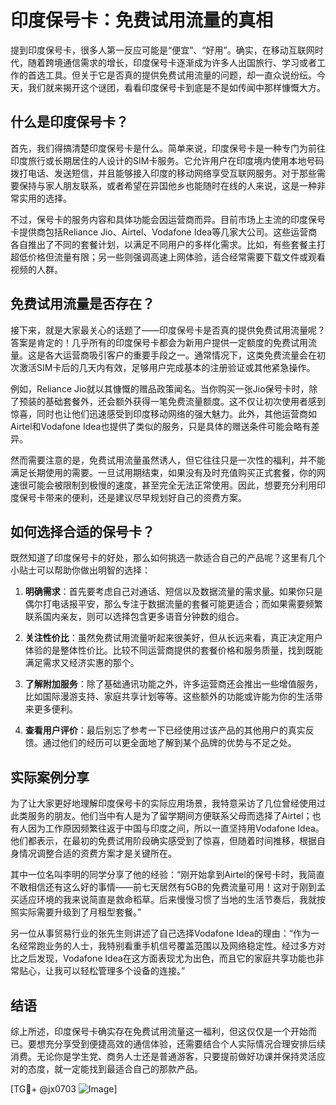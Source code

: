 # 印度保号卡：免费试用流量的真相

提到印度保号卡，很多人第一反应可能是“便宜”、“好用”。确实，在移动互联网时代，随着跨境通信需求的增长，印度保号卡逐渐成为许多人出国旅行、学习或者工作的首选工具。但关于它是否真的提供免费试用流量的问题，却一直众说纷纭。今天，我们就来揭开这个谜团，看看印度保号卡到底是不是如传闻中那样慷慨大方。

## 什么是印度保号卡？

首先，我们得搞清楚印度保号卡是什么。简单来说，印度保号卡是一种专门为前往印度旅行或长期居住的人设计的SIM卡服务。它允许用户在印度境内使用本地号码拨打电话、发送短信，并且能够接入印度的移动网络享受互联网服务。对于那些需要保持与家人朋友联系，或者希望在异国他乡也能随时在线的人来说，这是一种非常实用的选择。

不过，保号卡的服务内容和具体功能会因运营商而异。目前市场上主流的印度保号卡提供商包括Reliance Jio、Airtel、Vodafone Idea等几家大公司。这些运营商各自推出了不同的套餐计划，以满足不同用户的多样化需求。比如，有些套餐主打超低价格但流量有限；另一些则强调高速上网体验，适合经常需要下载文件或观看视频的人群。

## 免费试用流量是否存在？

接下来，就是大家最关心的话题了——印度保号卡是否真的提供免费试用流量呢？答案是肯定的！几乎所有的印度保号卡都会为新用户提供一定额度的免费试用流量。这是各大运营商吸引客户的重要手段之一。通常情况下，这类免费流量会在初次激活SIM卡后的几天内有效，足够用户完成基本的注册验证或其他紧急操作。

例如，Reliance Jio就以其慷慨的赠品政策闻名。当你购买一张Jio保号卡时，除了预装的基础套餐外，还会额外获得一笔免费流量额度。这不仅让初次使用者感到惊喜，同时也让他们迅速感受到印度移动网络的强大魅力。此外，其他运营商如Airtel和Vodafone Idea也提供了类似的服务，只是具体的赠送条件可能会略有差异。

然而需要注意的是，免费试用流量虽然诱人，但它往往只是一次性的福利，并不能满足长期使用的需要。一旦试用期结束，如果没有及时充值购买正式套餐，你的网速很可能会被限制到极慢的速度，甚至完全无法正常使用。因此，想要充分利用印度保号卡带来的便利，还是建议尽早规划好自己的资费方案。

## 如何选择合适的保号卡？

既然知道了印度保号卡的好处，那么如何挑选一款适合自己的产品呢？这里有几个小贴士可以帮助你做出明智的选择：

1. **明确需求**：首先要考虑自己对通话、短信以及数据流量的需求量。如果你只是偶尔打电话报平安，那么专注于数据流量的套餐可能更适合；而如果需要频繁联系国内亲友，则可以选择包含更多语音分钟数的组合。

2. **关注性价比**：虽然免费试用流量听起来很美好，但从长远来看，真正决定用户体验的是整体性价比。比较不同运营商提供的套餐价格和服务质量，找到既能满足需求又经济实惠的那个。

3. **了解附加服务**：除了基础通讯功能之外，许多运营商还会推出一些增值服务，比如国际漫游支持、家庭共享计划等等。这些额外的功能或许能为你的生活带来更多便利。

4. **查看用户评价**：最后别忘了参考一下已经使用过该产品的其他用户的真实反馈。通过他们的经历可以更全面地了解到某个品牌的优势与不足之处。

## 实际案例分享

为了让大家更好地理解印度保号卡的实际应用场景，我特意采访了几位曾经使用过此类服务的朋友。他们当中有人是为了留学期间方便联系父母而选择了Airtel；也有人因为工作原因频繁往返于中国与印度之间，所以一直坚持用Vodafone Idea。他们都表示，在最初的免费试用阶段确实感受到了惊喜，但随着时间推移，根据自身情况调整合适的资费方案才是关键所在。

其中一位名叫李明的同学分享了他的经验：“刚开始拿到Airtel的保号卡时，我简直不敢相信还有这么好的事情——前七天居然有5GB的免费流量可用！这对于刚到孟买适应环境的我来说简直是救命稻草。后来慢慢习惯了当地的生活节奏后，我就按照实际需要升级到了月租型套餐。”

另一位从事贸易行业的张先生则讲述了自己选择Vodafone Idea的理由：“作为一名经常跑业务的人士，我特别看重手机信号覆盖范围以及网络稳定性。经过多方对比之后发现，Vodafone Idea在这方面表现尤为出色，而且它的家庭共享功能也非常贴心，让我可以轻松管理多个设备的连接。”

## 结语

综上所述，印度保号卡确实存在免费试用流量这一福利，但这仅仅是一个开始而已。要想充分享受到便捷高效的通信体验，还需要结合个人实际情况合理安排后续消费。无论你是学生党、商务人士还是普通游客，只要提前做好功课并保持灵活应对的态度，就一定能找到最适合自己的那款产品。

[TG💪+ @jx0703 ![Image](https://github.com/user-attachments/assets/dbca1d08-cadb-493c-b0ec-ad6f7a83f270)]